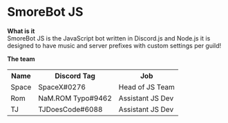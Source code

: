 # SmoreBot JS

<b> What is it </b><br>
SmoreBot JS is the JavaScript bot written in Discord.js and Node.js it is designed to have music and server prefixes with custom settings per guild!

<b>The team</b>
 <table style="width:100%">
  <tr>
    <th>Name</th>
    <th>Discord Tag</th>
    <th>Job</th>
  </tr>
  <tr>
    <td>Space</td>
    <td>SpaceX#0276</td>
    <td>Head of JS Team</td>
  </tr>
  <tr>
    <td>Rom</td>
    <td>NaM.ROM Typo#9462</td>
    <td>Assistant JS Dev</td>
  </tr>
  <tr>
    <td>TJ</td>
    <td>TJDoesCode#6088</td>
    <td>Assistant JS Dev</td>
  </tr>
</table> 
